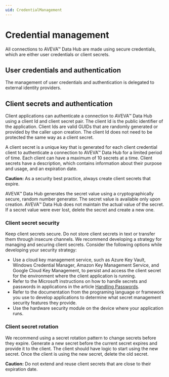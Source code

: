 ```yaml
---
uid: CredentialManagement
---
```


# Credential management

All connections to AVEVA&trade; Data Hub are made using secure credentials, which are either user credentials or client secrets.

## User credentials and authentication

The management of user credentials and authentication is delegated to external identity providers.

## Client secrets and authentication

Client applications can authenticate a connection to AVEVA&trade; Data Hub using a client Id and client secret pair. The client Id is the public identifier of the application. Client Ids are valid GUIDs that are randomly generated or provided by the caller upon creation. The client Id does not need to be protected the same way as a client secret.<!-- Angela Flores 6/18/21 What does "provided by the caller upon create" mean? -->

A client secret is a unique key that is generated for each client credential client to authenticate a connection to AVEVA&trade; Data Hub for a limited period of time. Each client can have a maximum of 10 secrets at a time. Client secrets have a description, which contains information about their purpose and usage, and an expiration date. <!-- Angela Flores 6/18/21 This would be a good place to link to the task topic for creating client credential clients. Also, why isn't this entire topic in that section of the documentation? It really seems to be about how client credentials work. -->

**Caution:** As a security best practice, always create client secrets that expire. 

AVEVA&trade; Data Hub generates the secret value using a cryptographically secure, random number generator. The secret value is available only upon creation. AVEVA&trade; Data Hub does not maintain the actual value of the secret. If a secret value were ever lost, delete the secret and create a new one. 

### Client secret security

Keep client secrets secure. Do not store client secrets in text or transfer them through insecure channels. We recommend developing a strategy for managing and securing client secrets. Consider the following options while developing your security strategy:

- Use a cloud key management service, such as Azure Key Vault, Windows Credential Manager, Amazon Key Management Service, and Google Cloud Key Management, to persist and access the client secret for the environment where the client application is running.
- Refer to the Microsoft instructions on how to handle secrets and passwords in applications in the article [Handling Passwords](https://docs.microsoft.com/en-us/windows/win32/secbp/handling-passwords). 
- Refer to the documentation from the programing language or framework you use to develop applications to determine what secret management security features they provide. 
- Use the hardware security module on the device where your application runs.

### Client secret rotation

We recommend using a secret rotation pattern to change secrets before they expire. Generate a new secret before the current secret expires and provide it to the client. The client should have logic to start using the new secret. Once the client is using the new secret, delete the old secret. 

**Caution:** Do not extend and reuse client secrets that are close to their expiration date. 
